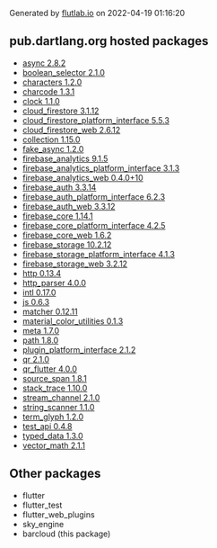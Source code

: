 Generated by [flutlab.io](https://flutlab.io) on 2022-04-19 01:16:20


## pub.dartlang.org hosted packages

 - [async 2.8.2](https://pub.dartlang.org/packages/async/versions/2.8.2)
 - [boolean_selector 2.1.0](https://pub.dartlang.org/packages/boolean_selector/versions/2.1.0)
 - [characters 1.2.0](https://pub.dartlang.org/packages/characters/versions/1.2.0)
 - [charcode 1.3.1](https://pub.dartlang.org/packages/charcode/versions/1.3.1)
 - [clock 1.1.0](https://pub.dartlang.org/packages/clock/versions/1.1.0)
 - [cloud_firestore 3.1.12](https://pub.dartlang.org/packages/cloud_firestore/versions/3.1.12)
 - [cloud_firestore_platform_interface 5.5.3](https://pub.dartlang.org/packages/cloud_firestore_platform_interface/versions/5.5.3)
 - [cloud_firestore_web 2.6.12](https://pub.dartlang.org/packages/cloud_firestore_web/versions/2.6.12)
 - [collection 1.15.0](https://pub.dartlang.org/packages/collection/versions/1.15.0)
 - [fake_async 1.2.0](https://pub.dartlang.org/packages/fake_async/versions/1.2.0)
 - [firebase_analytics 9.1.5](https://pub.dartlang.org/packages/firebase_analytics/versions/9.1.5)
 - [firebase_analytics_platform_interface 3.1.3](https://pub.dartlang.org/packages/firebase_analytics_platform_interface/versions/3.1.3)
 - [firebase_analytics_web 0.4.0+10](https://pub.dartlang.org/packages/firebase_analytics_web/versions/0.4.0+10)
 - [firebase_auth 3.3.14](https://pub.dartlang.org/packages/firebase_auth/versions/3.3.14)
 - [firebase_auth_platform_interface 6.2.3](https://pub.dartlang.org/packages/firebase_auth_platform_interface/versions/6.2.3)
 - [firebase_auth_web 3.3.12](https://pub.dartlang.org/packages/firebase_auth_web/versions/3.3.12)
 - [firebase_core 1.14.1](https://pub.dartlang.org/packages/firebase_core/versions/1.14.1)
 - [firebase_core_platform_interface 4.2.5](https://pub.dartlang.org/packages/firebase_core_platform_interface/versions/4.2.5)
 - [firebase_core_web 1.6.2](https://pub.dartlang.org/packages/firebase_core_web/versions/1.6.2)
 - [firebase_storage 10.2.12](https://pub.dartlang.org/packages/firebase_storage/versions/10.2.12)
 - [firebase_storage_platform_interface 4.1.3](https://pub.dartlang.org/packages/firebase_storage_platform_interface/versions/4.1.3)
 - [firebase_storage_web 3.2.12](https://pub.dartlang.org/packages/firebase_storage_web/versions/3.2.12)
 - [http 0.13.4](https://pub.dartlang.org/packages/http/versions/0.13.4)
 - [http_parser 4.0.0](https://pub.dartlang.org/packages/http_parser/versions/4.0.0)
 - [intl 0.17.0](https://pub.dartlang.org/packages/intl/versions/0.17.0)
 - [js 0.6.3](https://pub.dartlang.org/packages/js/versions/0.6.3)
 - [matcher 0.12.11](https://pub.dartlang.org/packages/matcher/versions/0.12.11)
 - [material_color_utilities 0.1.3](https://pub.dartlang.org/packages/material_color_utilities/versions/0.1.3)
 - [meta 1.7.0](https://pub.dartlang.org/packages/meta/versions/1.7.0)
 - [path 1.8.0](https://pub.dartlang.org/packages/path/versions/1.8.0)
 - [plugin_platform_interface 2.1.2](https://pub.dartlang.org/packages/plugin_platform_interface/versions/2.1.2)
 - [qr 2.1.0](https://pub.dartlang.org/packages/qr/versions/2.1.0)
 - [qr_flutter 4.0.0](https://pub.dartlang.org/packages/qr_flutter/versions/4.0.0)
 - [source_span 1.8.1](https://pub.dartlang.org/packages/source_span/versions/1.8.1)
 - [stack_trace 1.10.0](https://pub.dartlang.org/packages/stack_trace/versions/1.10.0)
 - [stream_channel 2.1.0](https://pub.dartlang.org/packages/stream_channel/versions/2.1.0)
 - [string_scanner 1.1.0](https://pub.dartlang.org/packages/string_scanner/versions/1.1.0)
 - [term_glyph 1.2.0](https://pub.dartlang.org/packages/term_glyph/versions/1.2.0)
 - [test_api 0.4.8](https://pub.dartlang.org/packages/test_api/versions/0.4.8)
 - [typed_data 1.3.0](https://pub.dartlang.org/packages/typed_data/versions/1.3.0)
 - [vector_math 2.1.1](https://pub.dartlang.org/packages/vector_math/versions/2.1.1)

## Other packages

 - flutter
 - flutter_test
 - flutter_web_plugins
 - sky_engine
 - barcloud (this package)

